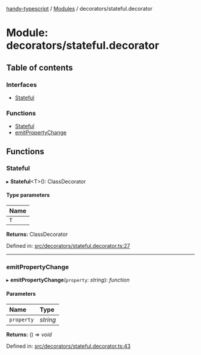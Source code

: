 [handy-typescript](../README.md) / [Modules](../modules.md) / decorators/stateful.decorator

# Module: decorators/stateful.decorator

## Table of contents

### Interfaces

- [Stateful](../interfaces/decorators_stateful_decorator.stateful.md)

### Functions

- [Stateful](decorators_stateful_decorator.md#stateful)
- [emitPropertyChange](decorators_stateful_decorator.md#emitpropertychange)

## Functions

### Stateful

▸ **Stateful**<T\>(): ClassDecorator

#### Type parameters

| Name |
| :------ |
| `T` |

**Returns:** ClassDecorator

Defined in: [src/decorators/stateful.decorator.ts:27](https://github.com/robbiemu/handy-typescript/blob/5f4327e/src/decorators/stateful.decorator.ts#L27)

___

### emitPropertyChange

▸ **emitPropertyChange**(`property`: *string*): *function*

#### Parameters

| Name | Type |
| :------ | :------ |
| `property` | *string* |

**Returns:** () => *void*

Defined in: [src/decorators/stateful.decorator.ts:43](https://github.com/robbiemu/handy-typescript/blob/5f4327e/src/decorators/stateful.decorator.ts#L43)
